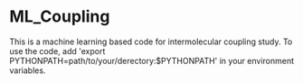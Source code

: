 # ML_Coupling
This is a machine learning based code for intermolecular coupling study.
To use the code, add 'export PYTHONPATH=path/to/your/derectory:$PYTHONPATH' in your environment variables.

